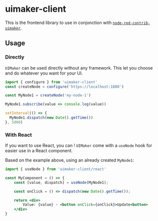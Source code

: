 # uimaker-client

This is the frontend library to use in conjonction with [`node-red-contrib-uimaker`](https://github.com/yadomi/node-red-contrib-uimaker).

## Usage

### Directly

`UIMaker` can be used directly without any framework. This let you choose and do whatever you want for your UI.

```js
import { configure } from 'uimaker-client'
const createNode = configure('https://localhost:1880')

const MyNode1 = createNode('my-node-1')

MyNode1.subscribe(value => console.log(value))

setInterval(() => {
  MyNode1.dispatch(new Date().getTime())
}, 5000)
```

### With React

If you want to use React, you can ! `UIMaker` come with a `useNode` hook for easier use in a React component.

Based on the example above, using an already created `MyNode1`:

```jsx
import { useNode } from 'uimaker-client/react'

const MyComponent = () => {
    const [value, dispatch] = useNode(MyNode1);

    const onClick = () => dispatch(new Date().getTime());

    return <div>
        Value: {value} - <button onClick={onClick}>Update<button>
    </div>
}
```
